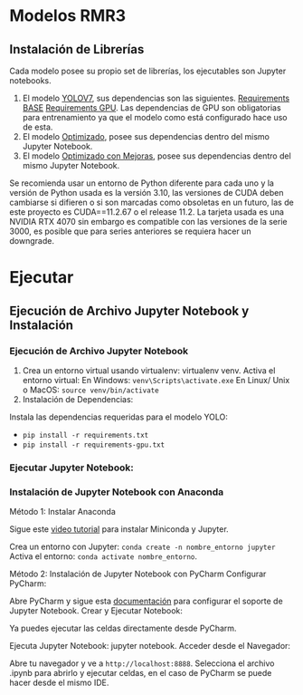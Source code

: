 # Modelos RMR3

## Instalación de Librerías
Cada modelo posee su propio set de librerías, los ejecutables son Jupyter notebooks.
1. El modelo [YOLOV7](./yolov7/Yolo_Training.ipynb), sus dependencias son las siguientes. [Requirements BASE](yolov7/requirements.txt) [Requirements GPU](./yolov7/requirements-gpu.txt). Las dependencias de GPU son obligatorias para entrenamiento ya que el modelo como está configurado hace uso de esta.
2. El modelo [Optimizado](./Tensor-ScratchModel+Op.ipynb), posee sus dependencias dentro del mismo Jupyter Notebook.
3. El modelo [Optimizado con Mejoras](./Tensor-ScratchModel_Iter1.ipynb), posee sus dependencias dentro del mismo Jupyter Notebook.

Se recomienda usar un entorno de Python diferente para cada uno y la versión de Python usada es la versión 3.10,
las versiones de CUDA deben cambiarse si difieren o si son marcadas como obsoletas en un futuro, las de este proyecto es CUDA==11.2.67 o el release 11.2. La tarjeta usada es una NVIDIA RTX 4070 sin embargo es compatible con las versiones de la serie 3000, es posible que para series anteriores se requiera hacer un downgrade.

# Ejecutar

## Ejecución de Archivo Jupyter Notebook y Instalación
### Ejecución de Archivo Jupyter Notebook

1. Crea un entorno virtual usando virtualenv: virtualenv venv.
  Activa el entorno virtual:
  En Windows: `venv\Scripts\activate.exe`
  En Linux/ Unix o MacOS: `source venv/bin/activate`
2. Instalación de Dependencias:

  Instala las dependencias requeridas para el modelo YOLO: 
  - `pip install -r requirements.txt`
  - `pip install -r requirements-gpu.txt`

### Ejecutar Jupyter Notebook:

### Instalación de Jupyter Notebook con Anaconda
Método 1: Instalar Anaconda

  Sigue este [video tutorial](https://www.youtube.com/watch?v=E2fKTS8slLo) para instalar Miniconda y Jupyter.
  
  Crea un entorno con Jupyter: `conda create -n nombre_entorno jupyter`
  Activa el entorno: `conda activate nombre_entorno`.
  
Método 2: Instalación de Jupyter Notebook con PyCharm
  Configurar PyCharm:
  
  Abre PyCharm y sigue esta [documentación](https://www.jetbrains.com/help/pycharm/jupyter-notebook-support.html) para configurar el soporte de Jupyter Notebook.
  Crear y Ejecutar Notebook:
  
  Ya puedes ejecutar las celdas directamente desde PyCharm.

Ejecuta Jupyter Notebook: jupyter notebook.
  Acceder desde el Navegador:

  Abre tu navegador y ve a `http://localhost:8888`.
  Selecciona el archivo .ipynb para abrirlo y ejecutar celdas, en el caso de PyCharm se puede hacer desde el mismo IDE.
